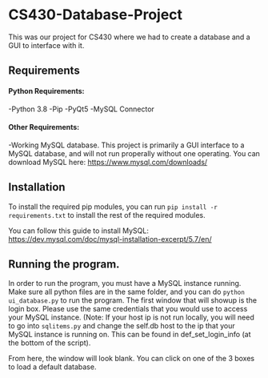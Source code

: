 # CS430-Database-Project
This was our project for CS430 where we had to create a database and a GUI to interface with it.


## Requirements
#### Python Requirements:
  -Python 3.8
  -Pip
  -PyQt5
  -MySQL Connector

#### Other Requirements:
  -Working MySQL database. This project is primarily a GUI interface to a MySQL database, and will not run properally without one operating. You can download MySQL here: https://www.mysql.com/downloads/
  

## Installation

To install the required pip modules, you can run `pip install -r requirements.txt` to install the rest of the required modules. 

You can follow this guide to install MySQL: https://dev.mysql.com/doc/mysql-installation-excerpt/5.7/en/

## Running the program.

In order to run the program, you must have a MySQL instance running. Make sure all python files are in the same folder, and you can do `python ui_database.py` to run the program. The first window that will showup is the login box. Please use the same credentials that you would use to access your MySQL instance. (Note: If your host ip is not run locally, you will need to go into `sqlitems.py` and change the self.db host to the ip that your MySQL instance is running on. This can be found in def_set_login_info (at the bottom of the script). 

From here, the window will look blank. You can click on one of the 3 boxes to load a default database. 
